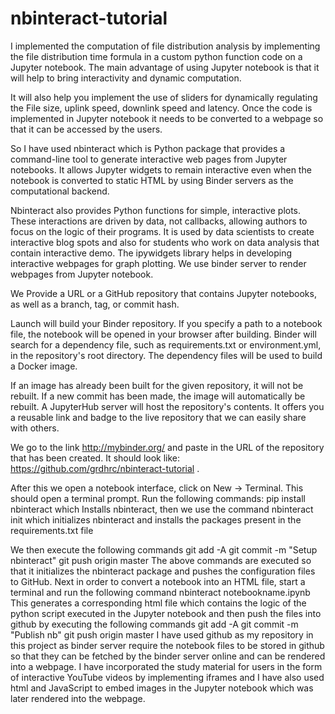 # nbinteract-tutorial
I implemented the computation of file distribution analysis by implementing the file distribution time formula in a custom python function code on a Jupyter notebook. The main advantage of using Jupyter notebook is that it will help to bring interactivity and dynamic computation. 

It will also help you implement the use of sliders for dynamically regulating the File size, uplink speed, downlink speed and latency. Once the code is implemented in Jupyter notebook it needs to be converted to a webpage so that it can be accessed by the users.

So I have used nbinteract which is Python package that provides a command-line tool to generate interactive web pages from Jupyter notebooks. It allows Jupyter widgets to remain interactive even when the notebook is converted to static HTML by using Binder servers as the computational backend. 

Nbinteract also provides Python functions for simple, interactive plots. These interactions are driven by data, not callbacks, allowing authors to focus on the logic of their programs. It is used by data scientists to create interactive blog spots and also for students who work on data analysis that contain interactive demo. The ipywidgets library helps in developing interactive webpages for graph plotting. We use binder server to render webpages from Jupyter notebook. 

We Provide a URL or a GitHub repository that contains Jupyter notebooks, as well as a branch, tag, or commit hash.

Launch will build your Binder repository. If you specify a path to a notebook file, the notebook will be opened in your browser after building. Binder will search for a dependency file, such as requirements.txt or environment.yml, in the repository's root directory. The dependency files will be used to build a Docker image. 

If an image has already been built for the given repository, it will not be rebuilt. If a new commit has been made, the image will automatically be rebuilt. A JupyterHub server will host the repository's contents. It offers you a reusable link and badge to the live repository that we can easily share with others. 

We go to the link http://mybinder.org/ and paste in the URL of the repository that has been created. It should look like: https://github.com/grdhrc/nbinteract-tutorial . 

After this we open a notebook interface, click on New -> Terminal. This should open a terminal prompt. Run the following commands: pip install nbinteract which Installs nbinteract, then we use the command nbinteract init  which initializes nbinteract and installs the packages present in the requirements.txt file

We then execute the following commands 
git add -A
git commit -m "Setup nbinteract"
git push origin master
The above commands are executed so that it initializes the nbinteract package and pushes the configuration files to GitHub. Next in order to convert a notebook into an HTML file, start a terminal and run the following command
nbinteract notebookname.ipynb
This generates a corresponding html file which contains the logic of the python script executed in the Jupyter notebook and then push the files into github by executing the following commands
git add -A
git commit -m "Publish nb"
git push origin master
I have used github as my repository in this project as binder server require the notebook files to be stored in github so that they can be fetched by the binder server online and can be rendered into a webpage. I have incorporated the study material for users in the form of interactive YouTube videos by implementing iframes and I have also used html and JavaScript to embed images in the Jupyter notebook which was later rendered into the webpage.
